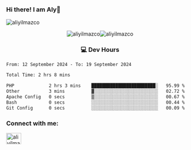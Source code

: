 ### Hi there! I am Aly👋

<p align="left"> <img src="https://komarev.com/ghpvc/?username=aliyilmazco&label=Profile%20views&color=0e75b6&style=flat" alt="aliyilmazco" /> </p>
<p align="center"><img align="center" src="https://github-readme-stats.vercel.app/api?username=aliyilmazco&show_icons=true&locale=en" alt="aliyilmazco" /><img align="center" src="https://github-readme-streak-stats.herokuapp.com/?user=aliyilmazco&" alt="aliyilmazco" /></p>

<h3 align="center">💻 Dev Hours</h3>

<!--START_SECTION:waka-->

```txt
From: 12 September 2024 - To: 19 September 2024

Total Time: 2 hrs 8 mins

PHP             2 hrs 3 mins    ████████████████████████░   95.99 %
Other           3 mins          ▓░░░░░░░░░░░░░░░░░░░░░░░░   02.72 %
Apache Config   0 secs          ▒░░░░░░░░░░░░░░░░░░░░░░░░   00.67 %
Bash            0 secs          ░░░░░░░░░░░░░░░░░░░░░░░░░   00.44 %
Git Config      0 secs          ░░░░░░░░░░░░░░░░░░░░░░░░░   00.09 %
```

<!--END_SECTION:waka-->

<h3 align="left">Connect with me:</h3>
<p align="left">
<a href="https://linkedin.com/in/aliyilmazco" target="blank"><img align="center" src="https://raw.githubusercontent.com/rahuldkjain/github-profile-readme-generator/master/src/images/icons/Social/linked-in-alt.svg" alt="aliyilmazco" height="30" width="40" /></a>
</p>
